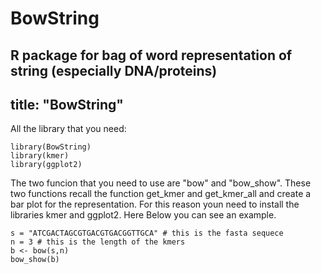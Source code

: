 # BowString
R package for bag of word representation of string (especially DNA/proteins)
---
title: "BowString"
---
All the library that you need: 
```{r}
library(BowString)
library(kmer)
library(ggplot2)
```

The two funcion that you need to use are "bow" and "bow_show". These two functions recall the function get_kmer and get_kmer_all and create a bar plot for the representation. For this reason youn need to install the libraries kmer and ggplot2. 
Here Below you can see an example. 
```{r}
s = "ATCGACTAGCGTGACGTGACGGTTGCA" # this is the fasta sequece 
n = 3 # this is the length of the kmers 
b <- bow(s,n)
bow_show(b)
```
